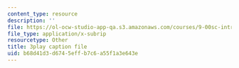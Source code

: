 ```yaml
---
content_type: resource
description: ''
file: https://ol-ocw-studio-app-qa.s3.amazonaws.com/courses/9-00sc-introduction-to-psychology-fall-2011/b68d41d3d6745effb7c6a55f1a3e643e_-cK1og4ElKE.vtt
file_type: application/x-subrip
resourcetype: Other
title: 3play caption file
uid: b68d41d3-d674-5eff-b7c6-a55f1a3e643e
---
```

